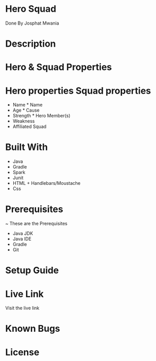 # Hero Squad
Done By Josphat Mwania

# Description

# Hero & Squad Properties

# Hero properties 	Squad properties
* Name	             * Name
* Age	             * Cause
* Strength	        * Hero Member(s)
* Weakness	
* Affiliated Squad	

# Built With
- Java
- Gradle
- Spark
- Junit
- HTML + Handlebars/Moustache
- Css


# Prerequisites
~ These are the Prerequisites
- Java JDK
- Java IDE
- Gradle
- Git




# Setup Guide

# Live Link
Visit the live link

# Known Bugs

# License
